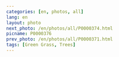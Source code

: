 ```yaml
---
categories: [en, photos, all]
lang: en
layout: photo
next_photo: /en/photos/all/P0000374.html
picname: P0000376
prev_photo: /en/photos/all/P0000371.html
tags: [Green Grass, Trees]
---
```

